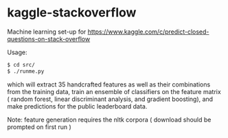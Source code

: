 kaggle-stackoverflow
=====

Machine learning set-up for 
https://www.kaggle.com/c/predict-closed-questions-on-stack-overflow

Usage:

```bash
$ cd src/
$ ./runme.py
```

which will extract 35 handcrafted features as well as their combinations from the training data, train an ensemble of classifiers 
on the feature matrix ( random forest, linear discriminant analysis, and gradient boosting), and make predictions for the public leaderboard data.

Note: feature generation requires the nltk corpora ( download should be prompted on first run )
